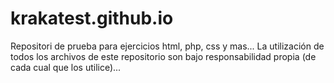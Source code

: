 # krakatest.github.io
Repositori de prueba para ejercicios html, php, css y mas...
La utilización de todos los archivos de este repositorio son bajo responsabilidad propia (de cada cual que los utilice)...
